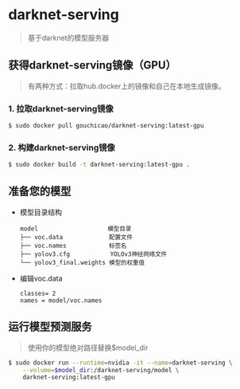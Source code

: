 # darknet-serving
> 基于darknet的模型服务器

## 获得darknet-serving镜像（GPU）
> 有两种方式：拉取hub.docker上的镜像和自己在本地生成镜像。

### 1. 拉取darknet-serving镜像
```bash
$ sudo docker pull gouchicao/darknet-serving:latest-gpu
```

### 2. 构建darknet-serving镜像
```bash
$ sudo docker build -t darknet-serving:latest-gpu .
```

## 准备您的模型
* 模型目录结构
    ```
    model   　　　　　　　　　　模型目录
    ├── voc.data　　　　　　   配置文件
    ├── voc.names　　　　　　  标签名
    ├── yolov3.cfg　　　　　   YOLOv3神经网络文件
    └── yolov3_final.weights 模型的权重值
    ```

* 编辑voc.data
    ```
    classes= 2
    names = model/voc.names
    ```

## 运行模型预测服务
> 使用你的模型绝对路径替换$model_dir
```bash
$ sudo docker run --runtime=nvidia -it --name=darknet-serving \
    --volume=$model_dir:/darknet-serving/model \
    darknet-serving:latest-gpu
```
